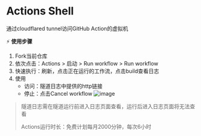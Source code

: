 # Actions Shell

通过cloudflared tunnel访问GitHub Action的虚拟机

:zap: **使用步骤**

1. Fork当前仓库
2. 依次点击：Actions > 启动 > Run workflow > Run workflow
3. 快速执行：刷新，点击正在运行的工作流，点击build查看日志
4. 使用
   - 访问：隧道日志中提供的http链接
   - 停止：点击Cancel workflow
![image](https://user-images.githubusercontent.com/70625361/236594375-c3970876-49dd-46b6-9c0f-7f1ae0ff6f71.png)

> 隧道日志需在隧道运行前进入日志页面查看，运行后进入日志页面将无法查看
>
> Actions运行时长：免费计划每月2000分钟，每次6小时
